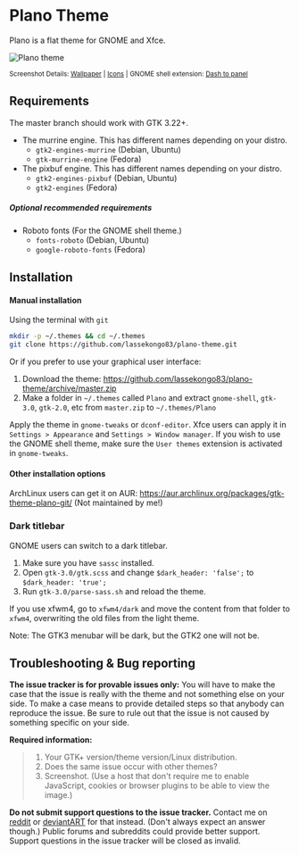 # Plano Theme
Plano is a flat theme for GNOME and Xfce.

![Plano theme](plano.png?raw=true)

<sub>Screenshot Details: [Wallpaper](http://memovaslg.deviantart.com/art/Alone-353235628) | [Icons](https://github.com/snwh/paper-icon-theme) | GNOME shell extension: [Dash to panel](https://github.com/jderose9/dash-to-panel)</sub>

## Requirements
The master branch should work with GTK 3.22+.

* The murrine engine. This has different names depending on your distro.
  * `gtk2-engines-murrine` (Debian, Ubuntu)
  * `gtk-murrine-engine` (Fedora)
* The pixbuf engine. This has different names depending on your distro.
  * `gtk2-engines-pixbuf` (Debian, Ubuntu)
  * `gtk2-engines` (Fedora)

##### Optional recommended requirements
* Roboto fonts (For the GNOME shell theme.)
  * `fonts-roboto` (Debian, Ubuntu)
  * `google-roboto-fonts` (Fedora)

## Installation

#### Manual installation
Using the terminal with `git`
```bash
mkdir -p ~/.themes && cd ~/.themes
git clone https://github.com/lassekongo83/plano-theme.git
```

Or if you prefer to use your graphical user interface:
1. Download the theme: https://github.com/lassekongo83/plano-theme/archive/master.zip
2. Make a folder in `~/.themes` called `Plano` and extract `gnome-shell`, `gtk-3.0`, `gtk-2.0`, etc from `master.zip` to `~/.themes/Plano`

Apply the theme in `gnome-tweaks` or `dconf-editor`. Xfce users can apply it in `Settings > Appearance` and `Settings > Window manager`. If you wish to use the GNOME shell theme, make sure the `User themes` extension is activated in `gnome-tweaks`.

#### Other installation options
ArchLinux users can get it on AUR: https://aur.archlinux.org/packages/gtk-theme-plano-git/ (Not maintained by me!)

### Dark titlebar
GNOME users can switch to a dark titlebar.
1. Make sure you have `sassc` installed.
2. Open `gtk-3.0/gtk.scss` and change `$dark_header: 'false';` to `$dark_header: 'true';`
3. Run `gtk-3.0/parse-sass.sh` and reload the theme.

If you use xfwm4, go to `xfwm4/dark` and move the content from that folder to `xfwm4`, overwriting the old files from the light theme.

Note: The GTK3 menubar will be dark, but the GTK2 one will not be.

## Troubleshooting & Bug reporting
**The issue tracker is for provable issues only:** You will have to make the case that the issue is really with the theme and not something else on your side. To make a case means to provide detailed steps so that anybody can reproduce the issue. Be sure to rule out that the issue is not caused by something specific on your side.

**Required information:**
> 1. Your GTK+ version/theme version/Linux distribution.
> 2. Does the same issue occur with other themes?
> 3. Screenshot. (Use a host that don't require me to enable JavaScript, cookies or browser plugins to be able to view the image.)

**Do not submit support questions to the issue tracker.** Contact me on [reddit](https://www.reddit.com/user/Frellwit/) or [deviantART](http://lassekongo83.deviantart.com) for that instead. (Don't always expect an answer though.) Public forums and subreddits could provide better support. Support questions in the issue tracker will be closed as invalid.
